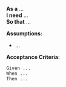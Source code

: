 **As a** ...  
**I need** ...  
**So that** ...  

**Assumptions:** 
* ...

**Acceptance Criteria:**
```
Given ...
When ...
Then ...
```
